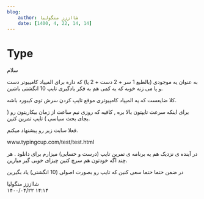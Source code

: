 ```yaml
---
blog:
    author: شااززز منگولیا
    date: [1400, 4, 22, 14, 14]
---
```

# Type

<div class="cnt">
سلام<p>به عنوان یه موجودی (بالطبع 1 سر + 2 دست + 2 پا) که داره برای المپیاد کامپیوتر دست و پا می زنه خوبه که یه کمی هم به فکر یادگیری تایپ 10 انگشتی باشین.</p>
<p>کلا ضایعست که یه المپیاد کامپیوتری موقع تایپ کردن سرش توی کیبورد باشه.</p>
<p>برای اینکه سرعت تایپتون بالا بره , کافیه که روزی نیم ساعت از زمان بیکاریتون رو ( بجای بحث سیاسی ) تایپ تمرین کنین.</p>
<p>فعلا سایت زیر رو پیشنهاد میکنم.</p>
<p>www.typingcup.com/test/test.html</p>
<p>در آینده ی نزدیک هم یه برنامه ی تمرین تایپ (درست و حسابی) میزارم برای دانلود . هر چند اگه خودتون هم سرچ کنین چیزای خوبی گیر میارین.</p>
<p>در ضمن حتما حتما سعی کنین که تایپ رو بصورت اصولی (10 انگشتی) یاد بگیرین</p>
</div>

<div class="blog-info">
    <div class="blog-author">شااززز منگولیا</div>
    <div class="blog-date">۱۴۰۰/۰۴/۲۲ ۱۴:۱۴</div>
</div>

